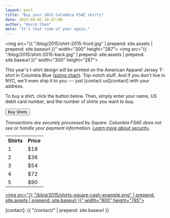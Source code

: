 ```yaml
---
layout: post
title: "Buy your 2015 Columbia FSAE shirts"
date: 2015-04-01 18:47:00
author: "Kevin Chen"
meta: "It's that time of year again."
---
```


<img src="{{ "/blog/2015/shirt-2015-front.jpg" | prepend: site.assets | prepend: site.baseurl }}" width="300" height="287">
<img src="{{ "/blog/2015/shirt-2015-back.jpg" | prepend: site.assets | prepend: site.baseurl }}" width="300" height="287">

This year's t-shirt design will be printed on the American Apparel Jersey T-shirt in Columbia Blue ([sizing chart][sizing]). Top-notch stuff. And if you don't live in NYC, we'll even ship it to you --- just [contact us][contact] with your address.

To buy a shirt, click the button below. Then, simply enter your name, US debit card number, and the number of shirts you want to buy.

<p class="center"><a href="https://cash.me/kevinchen" target="_blank"><button name="button">Buy Shirts</button></a></p>

<p class="meta center"><em>Transactions are securely processed by Square. Columbia FSAE does not see or handle your payment information. <a href="https://cash.me/security">Learn more about security.</a></em></p>

<table>
  <tbody>
    <tr>
      <th>Shirts</th>
      <th>Price</th>
    </tr>
    <tr>
      <td>1</td>
      <td>$18</td>
    </tr>
    <tr>
      <td>2</td>
      <td>$36</td>
    </tr>
    <tr>
      <td>3</td>
      <td>$54</td>
    </tr>
    <tr>
      <td>4</td>
      <td>$72</td>
    </tr>
    <tr>
      <td>5</td>
      <td>$90</td>
    </tr>
  </tbody>
</table>

<a href="https://cash.me/kevinchen" target="_blank"><img src="{{ "/blog/2015/shirts-square-cash-example.png" | prepend: site.assets | prepend: site.baseurl }}" width="800" height="785"></a>

[sizing]: http://www.customink.com/items/sizing/15000_lineup/standard.htm
[contact]: {{ "/contact/" | prepend: site.baseurl }}